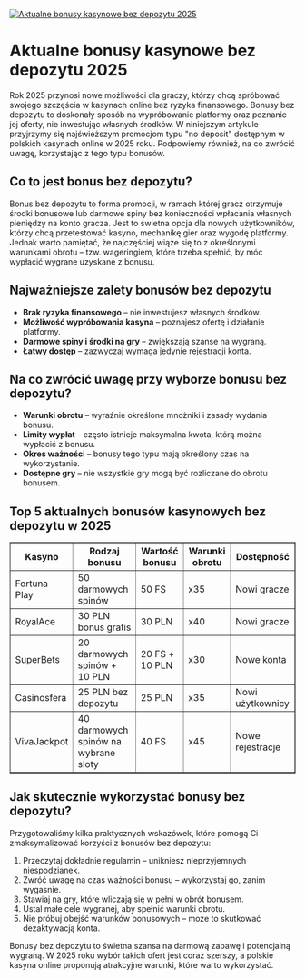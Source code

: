 [![Aktualne bonusy kasynowe bez depozytu 2025](https://123-caf.pages.dev/gitsignup.png)](https://vrmoo.ru/Bt82HjjY)

<h1>Aktualne bonusy kasynowe bez depozytu 2025</h1> <p>Rok 2025 przynosi nowe możliwości dla graczy, którzy chcą spróbować swojego szczęścia w kasynach online bez ryzyka finansowego. Bonusy bez depozytu to doskonały sposób na wypróbowanie platformy oraz poznanie jej oferty, nie inwestując własnych środków. W niniejszym artykule przyjrzymy się najświeższym promocjom typu "no deposit" dostępnym w polskich kasynach online w 2025 roku. Podpowiemy również, na co zwrócić uwagę, korzystając z tego typu bonusów.</p>  <h2>Co to jest bonus bez depozytu?</h2> <p>Bonus bez depozytu to forma promocji, w ramach której gracz otrzymuje środki bonusowe lub darmowe spiny bez konieczności wpłacania własnych pieniędzy na konto gracza. Jest to świetna opcja dla nowych użytkowników, którzy chcą przetestować kasyno, mechanikę gier oraz wygodę platformy. Jednak warto pamiętać, że najczęściej wiąże się to z określonymi warunkami obrotu – tzw. wageringiem, które trzeba spełnić, by móc wypłacić wygrane uzyskane z bonusu.</p>  <h2>Najważniejsze zalety bonusów bez depozytu</h2> <ul>   <li><strong>Brak ryzyka finansowego</strong> – nie inwestujesz własnych środków.</li>   <li><strong>Możliwość wypróbowania kasyna</strong> – poznajesz ofertę i działanie platformy.</li>   <li><strong>Darmowe spiny i środki na gry</strong> – zwiększają szanse na wygraną.</li>   <li><strong>Łatwy dostęp</strong> – zazwyczaj wymaga jedynie rejestracji konta.</li> </ul>  <h2>Na co zwrócić uwagę przy wyborze bonusu bez depozytu?</h2> <ul>   <li><strong>Warunki obrotu</strong> – wyraźnie określone mnożniki i zasady wydania bonusu.</li>   <li><strong>Limity wypłat</strong> – często istnieje maksymalna kwota, którą można wypłacić z bonusu.</li>   <li><strong>Okres ważności</strong> – bonusy tego typu mają określony czas na wykorzystanie.</li>   <li><strong>Dostępne gry</strong> – nie wszystkie gry mogą być rozliczane do obrotu bonusem.</li> </ul>  <h2>Top 5 aktualnych bonusów kasynowych bez depozytu w 2025</<h2> <table border="1" cellpadding="8" cellspacing="0">   <thead>     <tr>       <th>Kasyno</th>       <th>Rodzaj bonusu</th>       <th>Wartość bonusu</th>       <th>Warunki obrotu</th>       <th>Dostępność</th>     </tr>   </thead>   <tbody>     <tr>       <td>Fortuna Play</td>       <td>50 darmowych spinów</td>       <td>50 FS</td>       <td>x35</td>       <td>Nowi gracze</td>     </tr>     <tr>       <td>RoyalAce</td>       <td>30 PLN bonus gratis</td>       <td>30 PLN</td>       <td>x40</td>       <td>Nowi gracze</td>     </tr>     <tr>       <td>SuperBets</td>       <td>20 darmowych spinów + 10 PLN</td>       <td>20 FS + 10 PLN</td>       <td>x30</td>       <td>Nowe konta</td>     </tr>     <tr>       <td>Casinosfera</td>       <td>25 PLN bez depozytu</td>       <td>25 PLN</td>       <td>x35</td>       <td>Nowi użytkownicy</td>     </tr>     <tr>       <td>VivaJackpot</td>       <td>40 darmowych spinów na wybrane sloty</td>       <td>40 FS</td>       <td>x45</td>       <td>Nowe rejestracje</td>     </tr>   </tbody> </table>  <h2>Jak skutecznie wykorzystać bonusy bez depozytu?</h2> <p>Przygotowaliśmy kilka praktycznych wskazówek, które pomogą Ci zmaksymalizować korzyści z bonusów bez depozytu:</p> <ol>   <li>Przeczytaj dokładnie regulamin – unikniesz nieprzyjemnych niespodzianek.</li>   <li>Zwróć uwagę na czas ważności bonusu – wykorzystaj go, zanim wygasnie.</li>   <li>Stawiaj na gry, które wliczają się w pełni w obrót bonusem.</li>   <li>Ustal małe cele wygranej, aby spełnić warunki obrotu.</li>   <li>Nie próbuj obejść warunków bonusowych – może to skutkować dezaktywacją konta.</li> </ol>  <p>Bonusy bez depozytu to świetna szansa na darmową zabawę i potencjalną wygraną. W 2025 roku wybór takich ofert jest coraz szerszy, a polskie kasyna online proponują atrakcyjne warunki, które warto wykorzystać.</p>
